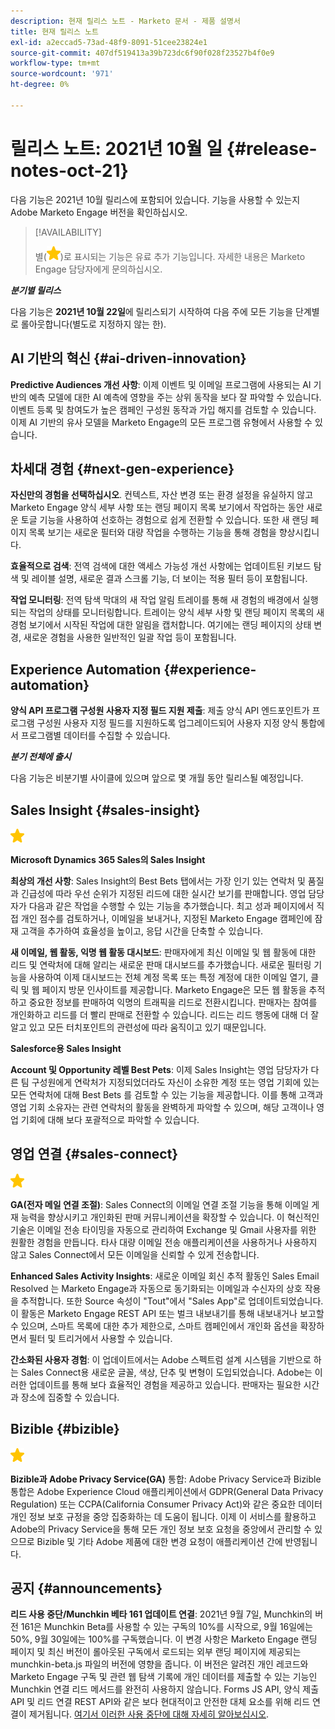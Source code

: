 ```yaml
---
description: 현재 릴리스 노트 - Marketo 문서 - 제품 설명서
title: 현재 릴리스 노트
exl-id: a2eccad5-73ad-48f9-8091-51cee23824e1
source-git-commit: 407df519413a39b723dc6f90f028f23527b4f0e9
workflow-type: tm+mt
source-wordcount: '971'
ht-degree: 0%

---
```


# 릴리스 노트: 2021년 10월 일 {#release-notes-oct-21}

다음 기능은 2021년 10월 릴리스에 포함되어 있습니다. 기능을 사용할 수 있는지 Adobe Marketo Engage 버전을 확인하십시오.

>[!AVAILABILITY]
>
>별(![](assets/yellow-star.png))로 표시되는 기능은 유료 추가 기능입니다. 자세한 내용은 Marketo Engage 담당자에게 문의하십시오.

**_분기별 릴리스_**

다음 기능은 **2021년 10월 22일**&#x200B;에 릴리스되기 시작하여 다음 주에 모든 기능을 단계별로 롤아웃합니다(별도로 지정하지 않는 한).

## AI 기반의 혁신 {#ai-driven-innovation}

**Predictive Audiences 개선 사항**: 이제 이벤트 및 이메일 프로그램에 사용되는 AI 기반의 예측 모델에 대한 AI 예측에 영향을 주는 상위 동작을 보다 잘 파악할 수 있습니다. 이벤트 등록 및 참여도가 높은 캠페인 구성원 동작과 가입 해지를 검토할 수 있습니다. 이제 AI 기반의 유사 모델을 Marketo Engage의 모든 프로그램 유형에서 사용할 수 있습니다.

## 차세대 경험 {#next-gen-experience}

**자신만의 경험을 선택하십시오**. 컨텍스트, 자산 변경 또는 환경 설정을 유실하지 않고 Marketo Engage 양식 세부 사항 또는 랜딩 페이지 목록 보기에서 작업하는 동안 새로운 토글 기능을 사용하여 선호하는 경험으로 쉽게 전환할 수 있습니다. 또한 새 랜딩 페이지 목록 보기는 새로운 필터와 대량 작업을 수행하는 기능을 통해 경험을 향상시킵니다.

**효율적으로 검색**: 전역 검색에 대한 액세스 가능성 개선 사항에는 업데이트된 키보드 탐색 및 레이블 설명, 새로운 결과 스크롤 기능, 더 보이는 적용 필터 등이 포함됩니다.

**작업 모니터링**: 전역 탐색 막대의 새 작업 알림 트레이를 통해 새 경험의 배경에서 실행되는 작업의 상태를 모니터링합니다. 트레이는 양식 세부 사항 및 랜딩 페이지 목록의 새 경험 보기에서 시작된 작업에 대한 알림을 캡처합니다. 여기에는 랜딩 페이지의 상태 변경, 새로운 경험을 사용한 일반적인 일괄 작업 등이 포함됩니다.

## Experience Automation {#experience-automation}

**양식 API 프로그램 구성원 사용자 지정 필드 지원 제출**: 제출 양식 API 엔드포인트가 프로그램 구성원 사용자 지정 필드를 지원하도록 업그레이드되어 사용자 지정 양식 통합에서 프로그램별 데이터를 수집할 수 있습니다.

**_분기 전체에 출시_**

다음 기능은 비분기별 사이클에 있으며 앞으로 몇 개월 동안 릴리스될 예정입니다.

## Sales Insight {#sales-insight}

![(별)](assets/yellow-star.png)

**Microsoft Dynamics 365 Sales의 Sales Insight**

**최상의 개선 사항**: Sales Insight의 Best Bets 탭에서는 가장 인기 있는 연락처 및 품질과 긴급성에 따라 우선 순위가 지정된 리드에 대한 실시간 보기를 판매합니다. 영업 담당자가 다음과 같은 작업을 수행할 수 있는 기능을 추가했습니다. 최고 성과 페이지에서 직접 개인 점수를 검토하거나, 이메일을 보내거나, 지정된 Marketo Engage 캠페인에 잠재 고객을 추가하여 효율성을 높이고, 응답 시간을 단축할 수 있습니다.

**새 이메일, 웹 활동, 익명 웹 활동 대시보드**: 판매자에게 최신 이메일 및 웹 활동에 대한 리드 및 연락처에 대해 알리는 새로운 판매 대시보드를 추가했습니다. 새로운 필터링 기능을 사용하여 이제 대시보드는 전체 계정 목록 또는 특정 계정에 대한 이메일 열기, 클릭 및 웹 페이지 방문 인사이트를 제공합니다. Marketo Engage은 모든 웹 활동을 추적하고 중요한 정보를 판매하여 익명의 트래픽을 리드로 전환시킵니다. 판매자는 참여를 개인화하고 리드를 더 빨리 판매로 전환할 수 있습니다. 리드는 리드 행동에 대해 더 잘 알고 있고 모든 터치포인트의 관련성에 따라 움직이고 있기 때문입니다.

**Salesforce용 Sales Insight**

**Account 및 Opportunity 레벨 Best Pets**: 이제 Sales Insight는 영업 담당자가 다른 팀 구성원에게 연락처가 지정되었더라도 자신이 소유한 계정 또는 영업 기회에 있는 모든 연락처에 대해 Best Bets 를 검토할 수 있는 기능을 제공합니다. 이를 통해 고객과 영업 기회 소유자는 관련 연락처의 활동을 완벽하게 파악할 수 있으며, 해당 고객이나 영업 기회에 대해 보다 포괄적으로 파악할 수 있습니다.

## 영업 연결 {#sales-connect}

![(별)](assets/yellow-star.png)

**GA(전자 메일 연결 조절)**: Sales Connect의 이메일 연결 조절 기능을 통해 이메일 게재 능력을 향상시키고 개인화된 판매 커뮤니케이션을 확장할 수 있습니다. 이 혁신적인 기술은 이메일 전송 타이밍을 자동으로 관리하여 Exchange 및 Gmail 사용자를 위한 원활한 경험을 만듭니다. 타사 대량 이메일 전송 애플리케이션을 사용하거나 사용하지 않고 Sales Connect에서 모든 이메일을 신뢰할 수 있게 전송합니다.

**Enhanced Sales Activity Insights**: 새로운 이메일 회신 추적 활동인 Sales Email Resolved 는 Marketo Engage과 자동으로 동기화되는 이메일과 수신자의 상호 작용을 추적합니다. 또한 Source 속성이 &quot;Tout&quot;에서 &quot;Sales App&quot;로 업데이트되었습니다. 이 활동은 Marketo Engage REST API 또는 벌크 내보내기를 통해 내보내거나 보고할 수 있으며, 스마트 목록에 대한 추가 제한으로, 스마트 캠페인에서 개인화 옵션을 확장하면서 필터 및 트리거에서 사용할 수 있습니다.

**간소화된 사용자 경험**: 이 업데이트에서는 Adobe 스펙트럼 설계 시스템을 기반으로 하는 Sales Connect용 새로운 글꼴, 색상, 단추 및 변형이 도입되었습니다. Adobe는 이러한 업데이트를 통해 보다 효율적인 경험을 제공하고 있습니다. 판매자는 필요한 시간과 장소에 집중할 수 있습니다.

## Bizible {#bizible}

![](assets/yellow-star.png)

**Bizible과 Adobe Privacy Service(GA)** 통합: Adobe Privacy Service과 Bizible 통합은 Adobe Experience Cloud 애플리케이션에서 GDPR(General Data Privacy Regulation) 또는 CCPA(California Consumer Privacy Act)와 같은 중요한 데이터 개인 정보 보호 규정을 중앙 집중화하는 데 도움이 됩니다. 이제 이 서비스를 활용하고 Adobe의 Privacy Service을 통해 모든 개인 정보 보호 요청을 중앙에서 관리할 수 있으므로 Bizible 및 기타 Adobe 제품에 대한 변경 요청이 애플리케이션 간에 반영됩니다.

## 공지 {#announcements}

**리드 사용 중단/Munchkin 베타 161 업데이트 연결**: 2021년 9월 7일, Munchkin의 버전 161은 Munchkin Beta를 사용할 수 있는 구독의 10%를 시작으로, 9월 16일에는 50%, 9월 30일에는 100%를 구독했습니다. 이 변경 사항은 Marketo Engage 랜딩 페이지 및 최신 버전이 롤아웃된 구독에서 로드되는 외부 랜딩 페이지에 제공되는 munchkin-beta.js 파일의 버전에 영향을 줍니다. 이 버전은 알려진 개인 레코드와 Marketo Engage 구독 및 관련 웹 탐색 기록에 개인 데이터를 제출할 수 있는 기능인 Munchkin 연결 리드 메서드를 완전히 사용하지 않습니다. Forms JS API, 양식 제출 API 및 리드 연결 REST API와 같은 보다 현대적이고 안전한 대체 요소를 위해 리드 연결이 제거됩니다. [여기서 이러한 사용 중단에 대해 자세히 알아보십시오](https://developers.marketo.com/blog/deprecation-of-munchkin-associate-lead-method/).
